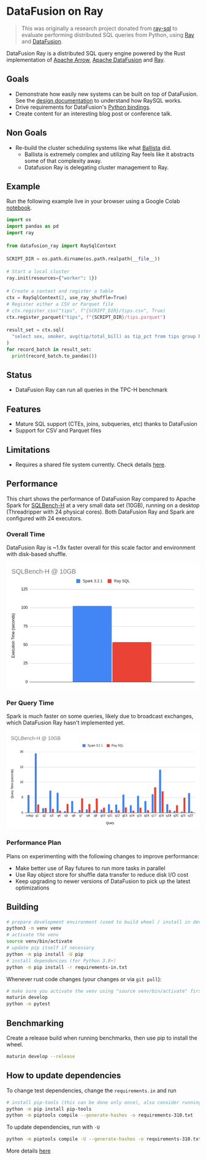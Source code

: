 <!---
  Licensed to the Apache Software Foundation (ASF) under one
  or more contributor license agreements.  See the NOTICE file
  distributed with this work for additional information
  regarding copyright ownership.  The ASF licenses this file
  to you under the Apache License, Version 2.0 (the
  "License"); you may not use this file except in compliance
  with the License.  You may obtain a copy of the License at

    http://www.apache.org/licenses/LICENSE-2.0

  Unless required by applicable law or agreed to in writing,
  software distributed under the License is distributed on an
  "AS IS" BASIS, WITHOUT WARRANTIES OR CONDITIONS OF ANY
  KIND, either express or implied.  See the License for the
  specific language governing permissions and limitations
  under the License.
-->

# DataFusion on Ray

> This was originally a research project donated from  [ray-sql](https://github.com/datafusion-contrib/ray-sql) to evaluate performing distributed SQL queries from Python, using
[Ray](https://www.ray.io/) and [DataFusion](https://github.com/apache/arrow-datafusion).

DataFusion Ray is a distributed SQL query engine powered by the Rust implementation of [Apache Arrow](https://arrow.apache.org/), [Apache DataFusion](https://datafusion.apache.org/) and [Ray](https://www.ray.io/).

## Goals

- Demonstrate how easily new systems can be built on top of DataFusion. See the [design documentation](./docs/README.md)
  to understand how RaySQL works.
- Drive requirements for DataFusion's [Python bindings](https://github.com/apache/arrow-datafusion-python).
- Create content for an interesting blog post or conference talk.

## Non Goals

- Re-build the cluster scheduling systems like what [Ballista](https://datafusion.apache.org/ballista/) did. 
  - Ballista is extremely complex and utilizing Ray feels like it abstracts some of that complexity away.
  - Datafusion Ray is delegating cluster management to Ray.

## Example

Run the following example live in your browser using a Google Colab [notebook](https://colab.research.google.com/drive/1tmSX0Lu6UFh58_-DBUVoyYx6BoXHOszP?usp=sharing).

```python
import os
import pandas as pd
import ray

from datafusion_ray import RaySqlContext

SCRIPT_DIR = os.path.dirname(os.path.realpath(__file__))

# Start a local cluster
ray.init(resources={"worker": 1})

# Create a context and register a table
ctx = RaySqlContext(2, use_ray_shuffle=True)
# Register either a CSV or Parquet file
# ctx.register_csv("tips", f"{SCRIPT_DIR}/tips.csv", True)
ctx.register_parquet("tips", f"{SCRIPT_DIR}/tips.parquet")

result_set = ctx.sql(
  "select sex, smoker, avg(tip/total_bill) as tip_pct from tips group by sex, smoker"
)
for record_batch in result_set:
  print(record_batch.to_pandas())
```

## Status

- DataFusion Ray can run all queries in the TPC-H benchmark

## Features

- Mature SQL support (CTEs, joins, subqueries, etc) thanks to DataFusion
- Support for CSV and Parquet files

## Limitations

- Requires a shared file system currently. Check details [here](./docs/README.md#distributed-shuffle).

## Performance

This chart shows the performance of DataFusion Ray compared to Apache Spark for
[SQLBench-H](https://sqlbenchmarks.io/sqlbench-h/) at a very small data set (10GB), running on a desktop (Threadripper
with 24 physical cores). Both DataFusion Ray and Spark are configured with 24 executors.

### Overall Time

DataFusion Ray is ~1.9x faster overall for this scale factor and environment with disk-based shuffle.

![SQLBench-H Total](./docs/sqlbench-h-total.png)

### Per Query Time

Spark is much faster on some queries, likely due to broadcast exchanges, which DataFusion Ray hasn't implemented yet.

![SQLBench-H Per Query](./docs/sqlbench-h-per-query.png)

### Performance Plan

Plans on experimenting with the following changes to improve performance:

- Make better use of Ray futures to run more tasks in parallel
- Use Ray object store for shuffle data transfer to reduce disk I/O cost
- Keep upgrading to newer versions of DataFusion to pick up the latest optimizations

## Building

```bash
# prepare development environment (used to build wheel / install in development)
python3 -m venv venv
# activate the venv
source venv/bin/activate
# update pip itself if necessary
python -m pip install -U pip
# install dependencies (for Python 3.8+)
python -m pip install -r requirements-in.txt
```

Whenever rust code changes (your changes or via `git pull`):

```bash
# make sure you activate the venv using "source venv/bin/activate" first
maturin develop
python -m pytest
```

## Benchmarking

Create a release build when running benchmarks, then use pip to install the wheel.

```bash
maturin develop --release
```

## How to update dependencies

To change test dependencies, change the `requirements.in` and run

```bash
# install pip-tools (this can be done only once), also consider running in venv
python -m pip install pip-tools
python -m piptools compile --generate-hashes -o requirements-310.txt
```

To update dependencies, run with `-U`

```bash
python -m piptools compile -U --generate-hashes -o requirements-310.txt
```

More details [here](https://github.com/jazzband/pip-tools)
